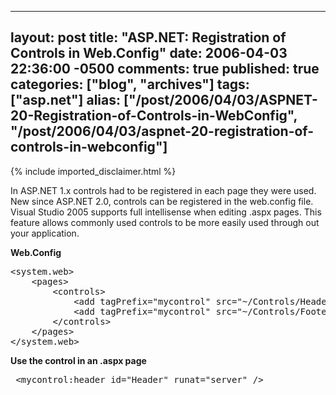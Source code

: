   ---
  layout: post
  title: "ASP.NET: Registration of Controls in Web.Config"
  date: 2006-04-03 22:36:00 -0500
  comments: true
  published: true
  categories: ["blog", "archives"]
  tags: ["asp.net"]
  alias: ["/post/2006/04/03/ASPNET-20-Registration-of-Controls-in-WebConfig", "/post/2006/04/03/aspnet-20-registration-of-controls-in-webconfig"]
  ---
<!-- more -->
{% include imported_disclaimer.html %}
<p>In ASP.NET 1.x controls had to be registered in each page they were used. New since ASP.NET 2.0, controls can be registered in the web.config file. Visual Studio 2005 supports full intellisense when editing .aspx pages. This feature allows commonly used controls to be more easily used through out your application.</p>
<p><strong>Web.Config</strong></p>
<pre class="brush: xml; first-line: 1; tab-size: 4; toolbar: false; ">&lt;system.web&gt;
    &lt;pages&gt;
        &lt;controls&gt;
            &lt;add tagPrefix="mycontrol" src="~/Controls/Header.ascx" tagName="header"/&gt;
            &lt;add tagPrefix="mycontrol" src="~/Controls/Footer.ascx" tagName="footer"/&gt;
        &lt;/controls&gt;
    &lt;/pages&gt;
&lt;/system.web&gt;</pre>
<p><strong>Use the control in an .aspx page</strong></p>
<pre class="brush: xml; first-line: 1; tab-size: 4; toolbar: false; "> &lt;mycontrol:header id="Header" runat="server" /&gt;</pre>
